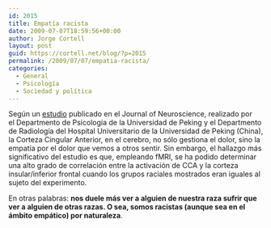 ```yaml
---
id: 2015
title: Empatía racista
date: 2009-07-07T18:59:56+00:00
author: Jorge Cortell
layout: post
guid: https://cortell.net/blog/?p=2015
permalink: /2009/07/07/empatia-racista/
categories:
  - General
  - Psicología
  - Sociedad y polí­tica
---
```

Según un <a title="https://www.jneurosci.org/cgi/content/abstract/29/26/8525" href="https://www.jneurosci.org/cgi/content/abstract/29/26/8525" target="_blank">estudio</a> publicado en el Journal of Neuroscience, realizado por el Departmento de Psicología de la Universidad de Peking y el Departmento de Radiología del Hospital Universitario de la Universidad de Peking (China), la Corteza Cingular Anterior, en el cerebro, no sólo gestiona el dolor, sino la empatía por el dolor que vemos a otros sentir. Sin embargo, el hallazgo más significativo del estudio es que, empleando fMRI, se ha podido determinar una alto grado de correlación entre la activación de CCA y la corteza insular/inferior frontal cuando los grupos raciales mostrados eran iguales al sujeto del experimento.

En otras palabras: **nos duele más ver a alguien de nuestra raza sufrir que ver a alguien de otras razas. O sea, somos racistas (aunque sea en el ámbito empático) por naturaleza**.